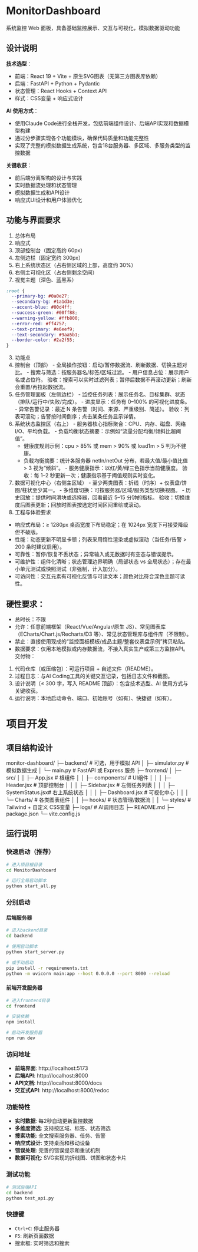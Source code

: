 # MonitorDashboard
系统监控 Web 面板，具备基础监控展示、交互与可视化，模拟数据驱动功能

## 设计说明

**技术选型**：
- 前端：React 19 + Vite + 原生SVG图表（无第三方图表库依赖）
- 后端：FastAPI + Python + Pydantic
- 状态管理：React Hooks + Context API
- 样式：CSS变量 + 响应式设计

**AI 使用方式**：
- 使用Claude Code进行全栈开发，包括前端组件设计、后端API实现和数据模型构建
- 通过分步骤实现各个功能模块，确保代码质量和功能完整性
- 实现了完整的模拟数据生成系统，包含18台服务器、多区域、多服务类型的监控数据

**关键收获**：
- 前后端分离架构的设计与实践
- 实时数据流处理和状态管理
- 模拟数据生成和API设计
- 响应式UI设计和用户体验优化

## 功能与界面要求
1. 总体布局
  1. 响应式
  2. 顶部控制台（固定高约 60px）
  3. 左侧边栏（固定宽约 300px）
  4. 右上系统状态区（占右侧区域的上部，高度约 30%）
  5. 右侧主可视化区（占右侧剩余空间）
2. 视觉主题（深色、蓝黑系）
``` CSS
:root {
  --primary-bg: #0a0e27;
  --secondary-bg: #1a1d3e;
  --accent-blue: #00d4ff;
  --success-green: #00ff88;
  --warning-yellow: #ffb800;
  --error-red: #ff4757;
  --text-primary: #e6eef9;
  --text-secondary: #9aa5b1;
  --border-color: #2a2f55;
}
```
3. 功能点
  1. 控制台（顶部）
    - 全局操作按钮：启动/暂停数据流、刷新数据、切换主题对比。
    - 搜索与筛选：按服务器名/标签/区域过滤。
    - 用户信息占位：展示用户名或占位符。
    验收：搜索可以实时过滤列表；暂停后数据不再滚动更新；刷新会重置/再拉起数据流。
  2. 任务管理面板（左侧边栏）
    - 监控任务列表：展示任务名、目标集群、状态（排队/运行中/失败/完成）。
    - 进度显示：任务有 0–100% 的可视化进度条。
    - 异常告警记录：最近 N 条告警（时间、来源、严重级别、简述）。
    验收：列表可滚动；告警按时间倒序；点击某条任务显示详情。
  3. 系统状态监控区（右上）
    - 服务器核心指标聚合：CPU、内存、磁盘、网络 I/O、平均负载。
    - 负载均衡状态摘要：示例如“流量分配均衡/倾斜比超阈值”。
      - 健康度规则示例：cpu > 85% 或 mem > 90% 或 load1m > 5 判为不健康。
      - 负载均衡摘要：统计各服务器 netIn/netOut 分布，若最大值/最小值比值 > 3 视为“倾斜”。
    - 服务健康指示：以红/黄/绿三色指示当前健康度。
    验收：每 1–2 秒更新一次；健康指示基于阈值规则实时变化。
  4. 数据可视化中心（右侧主区域）
    - 至少两类图表：折线（时序）+ 仪表盘/饼图/柱状至少其一。
    - 多维度切换：可按服务器/区域/服务类型切换视图。
    - 历史回放：提供时间滑块或选择器，回看最近 5–15 分钟的指标。
  验收：切换维度后图表更新；回放时图表按选定时间区间重绘或滚动。
4. 工程与体验要求
  - 响应式布局：≥ 1280px 桌面宽度下布局稳定；在 1024px 宽度下可接受降级但不破版。
  - 性能：动态更新不明显卡顿；列表采用惰性渲染或虚拟滚动（当任务/告警 > 200 条时建议启用）。
  - 可靠性：暂停/恢复不丢状态；异常输入或无数据时有空态与错误提示。
  - 可维护性：组件化清晰；状态管理边界明确（局部状态 vs 全局状态）；存在最小单元测试或快照测试（非强制，计入加分）。
  - 可访问性：交互元素有可视化反馈与可读文本；颜色对比符合深色主题可读性。

## 硬性要求：
- 总时长：不限
- 允许：任意前端框架（React/Vue/Angular/原生 JS）、常见图表库（ECharts/Chart.js/Recharts/D3 等）、常见状态管理库与组件库（不限制）。
- 禁止：直接使用现成的“监控面板模板/成品主题/整套仪表盘示例”拷贝粘贴。
- 数据要求：仅用本地模拟或内存数据流，不接入真实生产或第三方监控API。
交付物：
1. 代码仓库（或压缩包）：可运行项目 + 自述文件（README）。
2. 过程日志：与AI Coding工具的关键交互记录，包括日志文件和截图。
3. 设计说明（≤ 300 字，写入 README 顶部）：包含技术选型、AI 使用方式与关键收获。
4. 运行说明：本地启动命令、端口、初始账号（如有）、快捷键（如有）。

# 项目开发
## 项目结构设计
monitor-dashboard/
├─ backend/                 # 可选，用于模拟 API
│  ├─ simulator.py          # 模拟数据生成
│  └─ main.py               # FastAPI 或 Express 服务
├─ frontend/
│  ├─ src/
│  │  ├─ App.jsx            # 根组件
│  │  ├─ components/        # UI组件
│  │  │  ├─ Header.jsx      # 顶部控制台
│  │  │  ├─ Sidebar.jsx     # 左侧任务列表
│  │  │  ├─ SystemStatus.jsx# 右上系统状态
│  │  │  ├─ Dashboard.jsx   # 可视化中心
│  │  │  └─ Charts/         # 各类图表组件
│  │  ├─ hooks/             # 状态管理/数据流
│  │  └─ styles/            # Tailwind + 自定义 CSS变量
├─ logs/                    # AI调用日志
├─ README.md
├─ package.json
└─ vite.config.js

## 运行说明

### 快速启动（推荐）

```bash
# 进入项目根目录
cd MonitorDashboard

# 运行全局启动脚本
python start_all.py
```

### 分别启动

#### 后端服务器
```bash
# 进入backend目录
cd backend

# 使用启动脚本
python start_server.py

# 或手动启动
pip install -r requirements.txt
python -m uvicorn main:app --host 0.0.0.0 --port 8000 --reload
```

#### 前端开发服务器
```bash
# 进入frontend目录
cd frontend

# 安装依赖
npm install

# 启动开发服务器
npm run dev
```

### 访问地址

- **前端界面**: http://localhost:5173
- **后端API**: http://localhost:8000
- **API文档**: http://localhost:8000/docs
- **交互式API**: http://localhost:8000/redoc

### 功能特性

- **实时数据**: 每2秒自动更新监控数据
- **多维度筛选**: 支持按区域、标签、状态筛选
- **搜索功能**: 全文搜索服务器、任务、告警
- **响应式设计**: 支持桌面和移动设备
- **错误处理**: 完善的错误提示和重试机制
- **数据可视化**: SVG实现的折线图、饼图和状态卡片

### 测试功能

```bash
# 测试后端API
cd backend
python test_api.py
```

### 快捷键

- `Ctrl+C`: 停止服务器
- `F5`: 刷新页面数据
- 搜索框: 实时筛选和搜索
